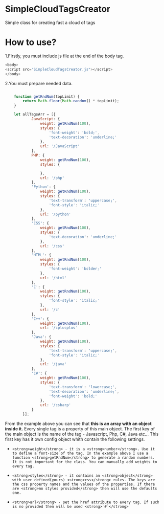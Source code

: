 # SimpleCloudTagsCreator
<p>Simple class for creating fast a cloud of tags</p>


# How to use?

1.Firstly, you must include js file at the end of the body tag.<br />

```javascript
<body>
<script src="SimpleCloudTagsCreator.js"></script>
</body>
```




2.You must prepare needed data.
```javascript

	function getRndNum(topLimit) {
		return Math.floor(Math.random() * topLimit);
    }

	let allTagsArr = [{
            JavaScript: {
                weight: getRndNum(100),
                styles: {
                    'font-weight': 'bold;',
                    'text-decoration': 'underline;'
                },
                url: '/JavaScript'
            },
            PHP: {
                weight: getRndNum(100),
                styles: {

                },
                url: '/php'
            },
            'Python': {
                weight: getRndNum(100),
                styles: {
                    'text-transform': 'uppercase;',
                    'font-style': 'italic;'
                },
                url: '/python'
            },
            'CSS': {
                weight: getRndNum(100),
                styles: {
                    'text-decoration': 'underline;'
                },
                url: '/css'
            },
            'HTML': {
                weight: getRndNum(100),
                styles: {
                    'font-weight': 'bolder;'
                },
                url: '/html'
            },
            'C': {
                weight: getRndNum(100),
                styles: {
                    'font-style': 'italic;'
                },
                url: '/c'
            },
            'C++': {
                weight: getRndNum(100),
                url: '/cplusplus'
            },
            'Java': {
                weight: getRndNum(100),
                styles: {
                    'text-transform': 'uppercase;',
                    'font-style': 'italic;'
                },
                url: '/java'
            },
            'C#': {
                weight: getRndNum(100),
                styles: {
                    'text-transform': 'lowercase;',
                    'text-decoration': 'underline;',
                    'font-weight': 'bold;'
                },
                url: '/csharp'
            }
        }];
```

<p>
	From the example above you can see that <strong>this is an array with an object inside it.</strong> Every single tag is a property of this main object. The first key of the main object is the name of the tag - Javascript, Php, C#, Java etc... This first key has it own config object whith contain the following settings.
    
-     <strong>weight</strong> - it is a <strong>number</strong>. Use it to define a font-size of the tag. In the example above I use a function <strong>getRndNum</strong> to generate a random numbers. It is not important for the class. You can manually add weights to every tag.
-     <strong>styles</strong> - it contains an <strong>object</strong> with user defined(yours) <strong>css</strong> rules. The keys are the css property names and the values of the properties. If there are <strong>no styles provided</strong> then will use the defaults one.
-     <strong>url</strong> - set the href attribute to every tag. If such is no provided then will be used <strong>`#`</strong>
</p>

